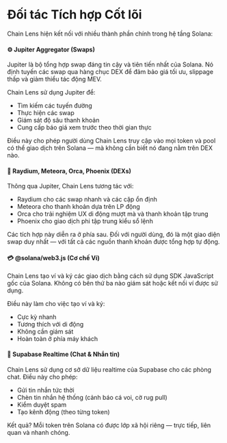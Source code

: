 # Đối tác Tích hợp Cốt lõi

Chain Lens hiện kết nối với nhiều thành phần chính trong hệ tầng Solana:

#### ⚙️ Jupiter Aggregator (Swaps)
Jupiter là bộ tổng hợp swap đáng tin cậy và tiên tiến nhất của Solana. Nó định tuyến các swap qua hàng chục DEX để đảm bảo giá tối ưu, slippage thấp và giảm thiểu tác động MEV.

Chain Lens sử dụng Jupiter để:
- Tìm kiếm các tuyến đường
- Thực hiện các swap
- Giám sát độ sâu thanh khoản
- Cung cấp báo giá xem trước theo thời gian thực

Điều này cho phép người dùng Chain Lens truy cập vào mọi token và pool có thể giao dịch trên Solana — mà không cần biết nó đang nằm trên DEX nào.

#### 🔄 Raydium, Meteora, Orca, Phoenix (DEXs)
Thông qua Jupiter, Chain Lens tương tác với:
- Raydium cho các swap nhanh và các cặp ổn định
- Meteora cho thanh khoản dựa trên LP động
- Orca cho trải nghiệm UX di động mượt mà và thanh khoản tập trung
- Phoenix cho giao dịch phi tập trung kiểu sổ lệnh

Các tích hợp này diễn ra ở phía sau. Đối với người dùng, đó là một giao diện swap duy nhất — với tất cả các nguồn thanh khoản được tổng hợp tự động.

#### 💳 @solana/web3.js (Cơ chế Ví)
Chain Lens tạo ví và ký các giao dịch bằng cách sử dụng SDK JavaScript gốc của Solana. Không có bên thứ ba nào giám sát hoặc kết nối ví được sử dụng.

Điều này làm cho việc tạo ví và ký:
- Cực kỳ nhanh
- Tương thích với di động
- Không cần giám sát
- Hoàn toàn ở phía máy khách

#### 💬 Supabase Realtime (Chat & Nhắn tin)
Chain Lens sử dụng cơ sở dữ liệu realtime của Supabase cho các phòng chat. Điều này cho phép:
- Gửi tin nhắn tức thời
- Chèn tin nhắn hệ thống (cảnh báo cá voi, cờ rug pull)
- Kiểm duyệt spam
- Tạo kênh động (theo từng token)

Kết quả? Mỗi token trên Solana có được lớp xã hội riêng — trực tiếp, liên quan và nhanh chóng.
